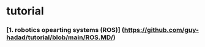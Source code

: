 # tutorial

### [1. robotics opearting systems (ROS)] (https://github.com/guy-hadad/tutorial/blob/main/ROS.MD/)
